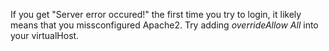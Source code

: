 If you get "Server error occured!" the first time you try to login, it likely means that you missconfigured Apache2. Try adding *overrideAllow All* into your virtualHost.
